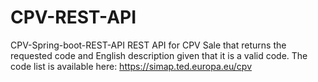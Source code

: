 # CPV-REST-API
CPV-Spring-boot-REST-API REST API for CPV Sale that returns the requested code and English description given that it is a valid code. The code list is available here: https://simap.ted.europa.eu/cpv
